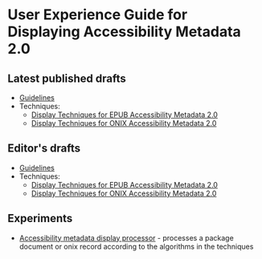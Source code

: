 # User Experience Guide for Displaying Accessibility Metadata 2.0

## Latest published drafts
 
* [Guidelines](https://w3c.github.io/publ-a11y/a11y-meta-display-guide/2.0/guidelines/)
* Techniques:
	* [Display Techniques for EPUB Accessibility Metadata 2.0](https://w3c.github.io/publ-a11y/a11y-meta-display-guide/2.0/techniques/epub-metadata/)
	* [Display Techniques for ONIX Accessibility Metadata 2.0](https://w3c.github.io/publ-a11y/a11y-meta-display-guide/2.0/techniques/onix-metadata/)


## Editor's drafts

* [Guidelines](https://w3c.github.io/publ-a11y/a11y-meta-display-guide/2.0/draft/guidelines/)
* Techniques:
	* [Display Techniques for EPUB Accessibility Metadata 2.0](https://w3c.github.io/publ-a11y/a11y-meta-display-guide/2.0/draft/techniques/epub-metadata/)
	* [Display Techniques for ONIX Accessibility Metadata 2.0](https://w3c.github.io/publ-a11y/a11y-meta-display-guide/2.0/draft/techniques/onix-metadata/)

## Experiments

- [Accessibility metadata display processor](https://w3c.github.io/publ-a11y/a11y-meta-display-guide/2.0/experiments/meta-processor/) - processes a package document or onix record according to the algorithms in the techniques
